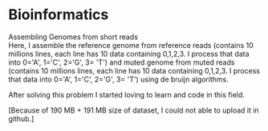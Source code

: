 # Bioinformatics 
 Assembling Genomes from short reads
 <br/>
Here, I assemble the reference genome from reference reads (contains 10 millions lines, each line has 10 data containing 0,1,2,3. I process that data into 0='A', 1='C', 2='G', 3= 'T') and muted genome from muted reads (contains 10 millions lines, each line has 10 data containing 0,1,2,3. I process that data into 0='A', 1='C', 2='G', 3= 'T') using de bruijn algorithms.

After solving this problem I started loving to learn and code in this field.

[Because of 190 MB + 191 MB size of dataset, I could not able to upload it in github.]
